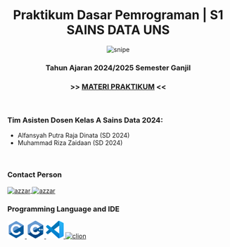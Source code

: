 <h1 align="center">Praktikum Dasar Pemrograman | S1 SAINS DATA UNS</h1>
<p align="center" >
  <img src="https://github.com/snipe/animated-gifs/blob/master/Visual-humour/not-working.gif" alt="snipe"/>
</p>
<h3 align="center"> Tahun Ajaran 2024/2025 Semester Ganjil </h3>
<h3 align ="center">  >> <a align = "center" href = "https://github.com/Swordigo15/PraktikumKP2023/blob/main/Daftar%20Materi.md"> <span align="center">MATERI PRAKTIKUM</span></a> << </h3>

<br>
<p align="right"> <h3>Tim Asisten Dosen Kelas A Sains Data 2024:</h3> 
  </p>

- Alfansyah Putra Raja Dinata (SD 2024)
- Muhammad Riza Zaidaan (SD 2024)

<br>
<h3 align="left">Contact Person</h3>
<p align="left">
  <a href="https://wa.me/+6285702723096" target="blank"><img align="center"
         src="https://img.shields.io/badge/whatsapp-4B7F1.svg?style=for-the-badge&logo=whatsapp&logoColor=white"
         alt="azzar" height="30"/>
  </a>
  <a href="https://wa.me/+6285702723096" target="blank"><img align="center"
         src="https://img.shields.io/badge/whatsapp-4B7F1.svg?style=for-the-badge&logo=whatsapp&logoColor=white"
         alt="azzar" height="30"/></a>
</p>

<h3 align="left">Programming Language and IDE</h3>
<p align="left"> 
  <a href="https://www.cprogramming.com/" target="_blank" rel="noreferrer">
    <img src="https://raw.githubusercontent.com/devicons/devicon/master/icons/c/c-original.svg"
      alt="c" width="40" height="40"/> 
  </a> 
  <a href="https://www.w3schools.com/cpp/" target="_blank" rel="noreferrer">
    <img src="https://raw.githubusercontent.com/devicons/devicon/master/icons/cplusplus/cplusplus-original.svg"
      alt="cplusplus" width="40" height="40"/> 
  </a>
  <a href="https://code.visualstudio.com/download" target="_blank" rel="noreferrer">
    <img src="https://raw.githubusercontent.com/github/explore/80688e429a7d4ef2fca1e82350fe8e3517d3494d/topics/visual-studio-code/visual-studio-code.png"
      alt="vscode" width="40" height="40"/>
  </a>
  <a href="https://www.jetbrains.com/clion/" target="_blank" rel="noreferrer">
    <img src="https://resources.jetbrains.com/storage/products/clion/img/meta/clion_logo_300x300.png"
      alt="clion" width="40" height="40"/>
  </a>
</p>
